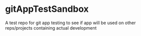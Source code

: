 # gitAppTestSandbox
A test repo for git app testing to see if app will be used on other reps/projects containing actual development 
